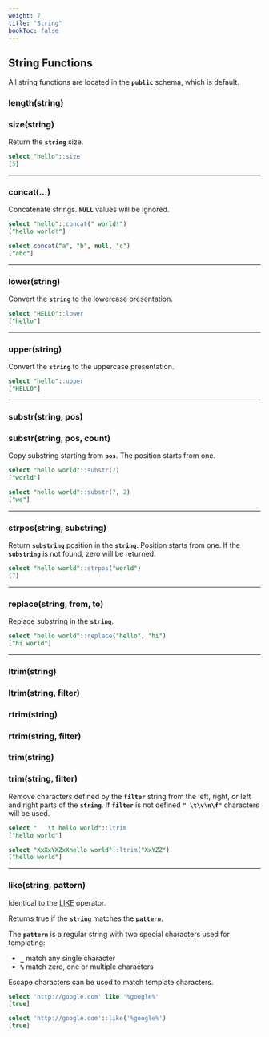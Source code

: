 ```yaml
---
weight: 7
title: "String"
bookToc: false
---
```


## String Functions

All string functions are located in the **`public`** schema, which is default.

### length(string)
### size(string)

Return the **`string`** size.

```SQL
select "hello"::size
[5]
```

---

### concat(...)

Concatenate strings. **`NULL`** values will be ignored.

```SQL
select "hello"::concat(" world!")
["hello world!"]

select concat("a", "b", null, "c")
["abc"]
```

---

### lower(string)

Convert the **`string`** to the lowercase presentation.

```SQL
select "HELLO"::lower
["hello"]
```

---

### upper(string)

Convert the **`string`** to the uppercase presentation.

```SQL
select "hello"::upper
["HELLO"]
```

---

### substr(string, pos)
### substr(string, pos, count)

Copy substring starting from **`pos`**. The position starts from one.

```SQL
select "hello world"::substr(7)
["world"]

select "hello world"::substr(7, 2)
["wo"]
```

---

### strpos(string, substring)

Return **`substring`** position in the **`string`**. Position starts from one.
If the **`substring`** is not found, zero will be returned.

```SQL
select "hello world"::strpos("world")
[7]
```

---

### replace(string, from, to)

Replace substring in the **`string`**.

```SQL
select "hello world"::replace("hello", "hi")
["hi world"]
```

---

### ltrim(string)
### ltrim(string, filter)
### rtrim(string)
### rtrim(string, filter)
### trim(string)
### trim(string, filter)

Remove characters defined by the **`filter`** string from the left, right, or left and
right parts of the **`string`**. If **`filter`** is not
defined **`" \t\v\n\f"`** characters will be used.

```SQL
select "   \t hello world"::ltrim
["hello world"]

select "XxXxYXZxXhello world"::ltrim("XxYZZ")
["hello world"]
```

---

### like(string, pattern)

Identical to the [LIKE](/docs/sql/expressions/like) operator.

Returns true if the **`string`** matches the **`pattern`**.

The **`pattern`** is a regular string with two special characters used for templating:

* **`_`** match any single character
* **`%`** match zero, one or multiple characters

Escape characters can be used to match template characters.

```SQL
select 'http://google.com' like '%google%'
[true]

select 'http://google.com'::like('%google%')
[true]
```
